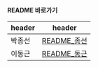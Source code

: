 **README 바로가기**

| header | header |
| ------ | ------ |
| 박종선 | [README_종선](https://github.com/DongKeun2/final_pjt/blob/master/final-pjt-back/README_%EB%B0%95%EC%A2%85%EC%84%A0.md) |
| 이동근 | [README_동근](https://github.com/DongKeun2/final_pjt/blob/master/final-pjt-front/README.md) |
